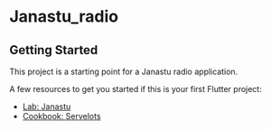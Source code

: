 # Janastu_radio


## Getting Started

This project is a starting point for a Janastu radio application.

A few resources to get you started if this is your first Flutter project:

- [Lab: Janastu](https://Janastu.org)
- [Cookbook: Servelots](http://servelots.com)
